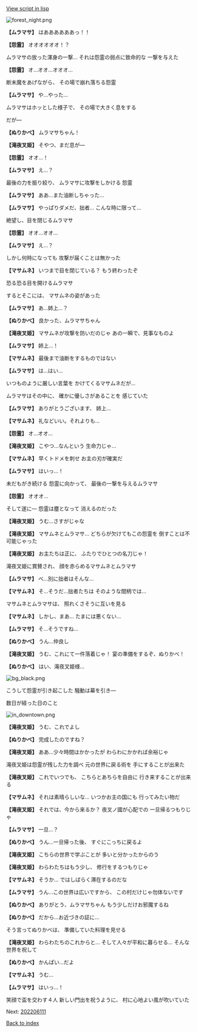 [View script in lisp](../scripts/202206060.txt)

![forest_night.png](../images/backgrounds/forest_night.png)

**【ムラマサ】**
はああああああっ！！

**【怨霊】**
オオオオオオ！？

ムラマサの放った渾身の一撃…
それは怨霊の弱点に致命的な
一撃を与えた

**【怨霊】**
オ…オオ…オオオ…

断末魔をあげながら、
その場で崩れ落ちる怨霊

**【ムラマサ】**
や…やった…

ムラマサはホッとした様子で、
その場で大きく息をする

だが―

**【ぬりかべ】**
ムラマサちゃん！

**【滝夜叉姫】**
そやつ、まだ息が―

**【怨霊】**
オオ…！

**【ムラマサ】**
え…？

最後の力を振り絞り、
ムラマサに攻撃をしかける
怨霊

**【ムラマサ】**
ああ…また油断しちゃった…

**【ムラマサ】**
やっぱりダメだ、拙者…
こんな時に限って…

絶望し、目を閉じるムラマサ

**【怨霊】**
オオ…オオ…

**【ムラマサ】**
え…？

しかし何時になっても
攻撃が届くことは無かった

**【マサムネ】**
いつまで目を閉じている？
もう終わったぞ

恐る恐る目を開けるムラマサ

するとそこには、
マサムネの姿があった

**【ムラマサ】**
あ…姉上…？

**【ぬりかべ】**
良かった、ムラマサちゃん

**【滝夜叉姫】**
マサムネが攻撃を防いだのじゃ
あの一瞬で、見事なものよ

**【ムラマサ】**
姉上…！

**【マサムネ】**
最後まで油断をするものではない

**【ムラマサ】**
は…はい…

いつものように厳しい言葉を
かけてくるマサムネだが…

ムラマサはその中に、
確かに優しさがあることを
感じていた

**【ムラマサ】**
ありがとうございます、
姉上…

**【マサムネ】**
礼などいい。それよりも…

**【怨霊】**
オ…オオ…

**【滝夜叉姫】**
こやつ…なんという
生命力じゃ…

**【マサムネ】**
早くトドメを刺せ
お主の刃が確実だ

**【ムラマサ】**
はいっ…！

未だもがき続ける
怨霊に向かって、
最後の一撃を与えるムラマサ

**【怨霊】**
オオオ…

そして遂に―
怨霊は塵となって
消えるのだった

**【滝夜叉姫】**
うむ…さすがじゃな

**【滝夜叉姫】**
マサムネとムラマサ…
どちらが欠けてもこの怨霊を
倒すことは不可能じゃった

**【滝夜叉姫】**
お主たちは正に、
ふたりでひとつの名刀じゃ！

滝夜叉姫に賞賛され、
顔を赤らめるマサムネとムラマサ

**【ムラマサ】**
べ…別に拙者はそんな…

**【マサムネ】**
そ…そうだ…拙者たちは
そのような間柄では…

マサムネとムラマサは、
照れくさそうに互いを見る

**【マサムネ】**
しかし、まあ…
たまには悪くない…

**【ムラマサ】**
そ…そうですね…

**【ぬりかべ】**
うん…仲良し

**【滝夜叉姫】**
うむ、これにて一件落着じゃ！
宴の準備をするぞ、ぬりかべ！

**【ぬりかべ】**
はい、滝夜叉姫様…

![bg_black.png](../images/backgrounds/bg_black.png)

こうして怨霊が引き起こした
騒動は幕を引き―

数日が経った日のこと

![in_downtown.png](../images/backgrounds/in_downtown.png)

**【滝夜叉姫】**
うむ、これでよし

**【ぬりかべ】**
完成したのですね？

**【滝夜叉姫】**
ああ…少々時間はかかったが
わらわにかかれば余裕じゃ

滝夜叉姫は怨霊が残した力を調べ
元の世界に戻る術を
手にすることが出来た

**【滝夜叉姫】**
これでいつでも、
こちらとあちらを自由に
行き来することが出来る

**【マサムネ】**
それは素晴らしいな…
いつかお主の国にも
行ってみたい物だ

**【滝夜叉姫】**
それでは、今から来るか？
夜叉ノ國が心配での
一旦帰るつもりじゃ

**【ムラマサ】**
一旦…？

**【ぬりかべ】**
うん…一旦帰った後、
すぐにこっちに戻るよ

**【滝夜叉姫】**
こちらの世界で学ぶことが
多いと分かったからのう

**【滝夜叉姫】**
わらわたちはもう少し、
修行をするつもりじゃ

**【マサムネ】**
そうか…
ではしばらく滞在するのだな

**【ムラマサ】**
うん…この世界は広いですから、
この村だけじゃ勿体ないです

**【ぬりかべ】**
ありがとう、ムラマサちゃん
もう少しだけお邪魔するね

**【ぬりかべ】**
だから…お近づきの証に…

そう言ってぬりかべは、
準備していた料理を見せる

**【滝夜叉姫】**
わらわたちのこれからと…
そして人々が平和に暮らせる…
そんな世界を祝して

**【ぬりかべ】**
かんぱい…だよ

**【マサムネ】**
うむ…

**【ムラマサ】**
はいっ…！

笑顔で盃を交わす４人
新しい門出を祝うように、
村に心地よい風が吹いていた


Next: [202206111](202206111.md)

[Back to index](index.md)
